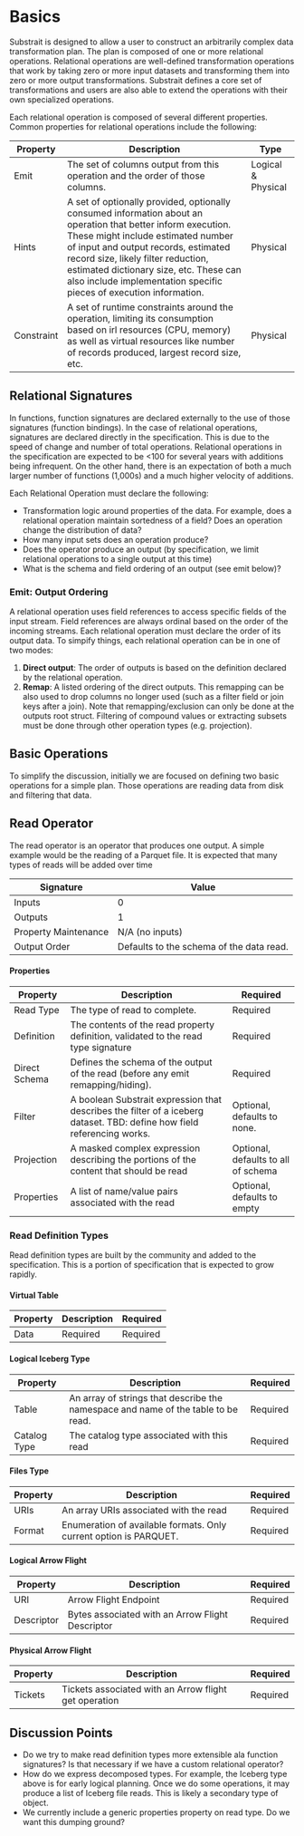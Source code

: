 # Basics

Substrait is designed to allow a user to construct an arbitrarily complex data transformation plan. The plan is composed of one or more relational operations. Relational operations are well-defined transformation operations that work by taking zero or more input datasets and transforming them into zero or more output transformations. Substrait defines a core set of transformations and users are also able to extend the operations with their own specialized operations. 

Each relational operation is composed of several different properties. Common properties for relational operations include the following:

| Property   | Description                                                  | Type               |
| ---------- | ------------------------------------------------------------ | ------------------ |
| Emit       | The set of columns output from this operation and the order of those columns. | Logical & Physical |
| Hints      | A set of optionally provided, optionally consumed information about an operation that better inform execution. These might include estimated number of input and output records, estimated record size, likely filter reduction, estimated dictionary size, etc. These can also include implementation specific pieces of execution information. | Physical           |
| Constraint | A set of runtime constraints around the operation, limiting its consumption based on irl resources (CPU, memory) as well as virtual resources like number of records produced, largest record size, etc. | Physical           |



## Relational Signatures

In functions, function signatures are declared externally to the use of those signatures (function bindings). In the case of relational operations, signatures are declared directly in the specification. This is due to the speed of change and number of total operations. Relational operations in the specification are expected to be <100 for several years with additions being infrequent. On the other hand, there is an expectation of both a much larger number of functions (1,000s) and a much higher velocity of additions.

Each Relational Operation must declare the following:

* Transformation logic around properties of the data. For example, does a relational operation maintain sortedness of a field? Does an operation change the distribution of data? 
* How many input sets does an operation produce? 
* Does the operator produce an output (by specification, we limit relational operations to a single output at this time)
* What is the schema and field ordering of an output (see emit below)?

### Emit: Output Ordering

A relational operation uses field references to access specific fields of the input stream. Field references are always ordinal based on the order of the incoming streams. Each relational operation must declare the order of its output data. To simpify things, each relational operation can be in one of two modes: 

1. **Direct output**: The order of outputs is based on the definition declared by the relational operation. 
2. **Remap**: A listed ordering of the direct outputs. This remapping can be also used to drop columns no longer used (such as a filter field or join keys after a join). Note that remapping/exclusion can only be done at the outputs root struct. Filtering of compound values or extracting subsets must be done through other operation types (e.g. projection).

## Basic Operations

To simplify the discussion, initially we are focused on defining two basic operations for a simple plan. Those operations are reading data from disk and filtering that data.



## Read Operator

The read operator is an operator that produces one output. A simple example would be the reading of a Parquet file. It is expected that many types of reads will be added over time

| Signature            | Value                                    |
| -------------------- | ---------------------------------------- |
| Inputs               | 0                                        |
| Outputs              | 1                                        |
| Property Maintenance | N/A (no inputs)                          |
| Output Order         | Defaults to the schema of the data read. |



#### Properties

| Property      | Description                                                  | Required                            |
| ------------- | ------------------------------------------------------------ | ----------------------------------- |
| Read Type     | The type of read to complete.                                | Required                            |
| Definition    | The contents of the read property definition, validated to the read type signature | Required                            |
| Direct Schema | Defines the schema of the output of the read (before any emit remapping/hiding). | Required                            |
| Filter        | A boolean Substrait expression that describes the filter of a iceberg dataset. TBD: define how field referencing works. | Optional, defaults to none.         |
| Projection    | A masked complex expression describing the portions of the content that should be read | Optional, defaults to all of schema |
| Properties    | A list of name/value pairs associated with the read          | Optional, defaults to empty         |

### Read Definition Types

Read definition types are built by the community and added to the specification. This is a portion of specification that is expected to grow rapidly.



#### Virtual Table

| Property | Description | Required |
| -------- | ----------- | -------- |
| Data     | Required    | Required |



#### Logical Iceberg Type

| Property     | Description                                                  | Required |
| ------------ | ------------------------------------------------------------ | -------- |
| Table        | An array of strings that describe the namespace and name of the table to be read. | Required |
| Catalog Type | The catalog type associated with this read                   | Required |



#### Files Type

| Property | Description                                                  | Required |
| -------- | ------------------------------------------------------------ | -------- |
| URIs     | An array URIs associated with the read                       | Required |
| Format   | Enumeration of available formats. Only current option is PARQUET. | Required |



#### Logical Arrow Flight

| Property   | Description                                      | Required |
| ---------- | ------------------------------------------------ | -------- |
| URI        | Arrow Flight Endpoint                            | Required |
| Descriptor | Bytes associated with an Arrow Flight Descriptor | Required |



#### Physical Arrow Flight

| Property | Description                                           | Required |
| -------- | ----------------------------------------------------- | -------- |
| Tickets  | Tickets associated with an Arrow flight get operation | Required |



## Discussion Points

* Do we try to make read definition types more extensible ala function signatures? Is that necessary if we have a custom relational operator?
* How do we express decomposed types. For example, the Iceberg type above is for early logical planning. Once we do some operations, it may produce a list of Iceberg file reads. This is likely a secondary type of object.
* We currently include a generic properties property on read type. Do we want this dumping ground? 

